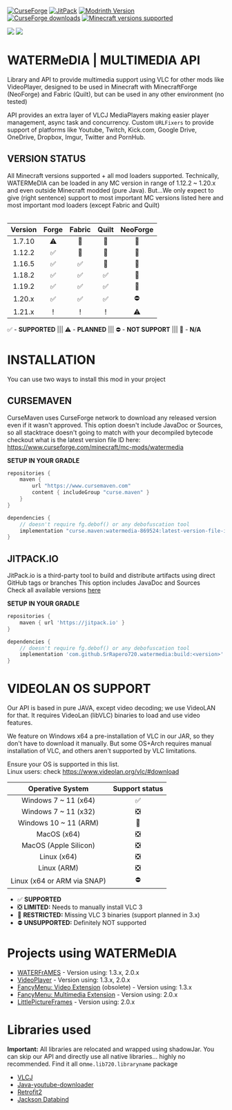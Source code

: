 [![CurseForge](https://img.shields.io/curseforge/v/869524?style=for-the-badge&label=curseforge&labelColor=%232d2d2d&color=%23e04e14&link=https%3A%2F%2Fwww.curseforge.com%2Fminecraft%2Fmc-mods%2Fwatermedia%2Ffiles)](https://www.curseforge.com/minecraft/mc-mods/watermedia/files)
[![JitPack](https://img.shields.io/jitpack/version/com.github.SrRapero720/watermedia?style=for-the-badge&label=JITPACK&color=34495e&link=https%3A%2F%2Fjitpack.io%2F%23SrRapero720%2Fwatermedia)](https://jitpack.io/#SrRapero720/watermedia)
[![Modrinth Version](https://img.shields.io/modrinth/v/watermedia?style=for-the-badge&logo=modrinth&label=MODRINTH&color=%231bd96a)](https://modrinth.com/mod/watermedia)<br>
[![CurseForge downloads](https://cf.way2muchnoise.eu/watermedia.svg?badge_style=for_the_badge)](https://www.curseforge.com/minecraft/mc-mods/watermedia)
[![Minecraft versions supported](https://cf.way2muchnoise.eu/versions/Supports_watermedia_all.svg?badge_style=for_the_badge)](https://www.curseforge.com/minecraft/mc-mods/watermedia/files)

[![](https://dcbadge.vercel.app/api/server/cuYAzzZ)](https://discord.gg/cuYAzzZ)
[![](https://dcbadge.vercel.app/api/server/453QZ749U4)](https://discord.gg/453QZ749U4)

# WATERMeDIA | MULTIMEDIA API
Library and API to provide multimedia support using VLC for other mods like VideoPlayer, 
designed to be used in Minecraft with MinecraftForge (NeoForge) and Fabric (Quilt), 
but can be used in any other environment (no tested)

API provides an extra layer of VLCJ MediaPlayers making easier player management,
async task and concurrency.
Custom ``URLFixers`` to provide support of platforms like Youtube, Twitch,
Kick.com, Google Drive, OneDrive, Dropbox, Imgur, Twitter and PornHub.

## VERSION STATUS
All Minecraft versions supported + all mod loaders supported.
Technically, WATERMeDIA can be loaded in any MC version in range of 1.12.2 ~ 1.20.x and even
outside Minecraft modded (pure Java). 
But...We only expect to give (right sentence) support to most important MC versions 
listed here and most important mod loaders (except Fabric and Quilt)<br><br>

| Version | Forge | Fabric | Quilt | NeoForge |
|:-------:|:-----:|:------:|:-----:|:--------:|
| 1.7.10  |   ⚠   |   🚫   |  🚫   |    🚫    |
| 1.12.2  |   ✅   |   🚫   |  🚫   |    🚫    |
| 1.16.5  |   ✅   |   ✅    |  🚫   |    🚫    |
| 1.18.2  |   ✅   |   ✅    |   ✅   |    🚫    |
| 1.19.2  |   ✅   |   ✅    |   ✅   |    🚫    |
| 1.20.x  |   ✅   |   ✅    |   ✅   |    ⛔     |
| 1.21.x  |   !   |   !    |   !   |    ⚠     |

✅ - **SUPPORTED** ||| ⚠ - **PLANNED** ||| ⛔ - **NOT SUPPORT** ||| 🚫 - **N/A**

# INSTALLATION
You can use two ways to install this mod in your project

## CURSEMAVEN
CurseMaven uses CurseForge network to download 
any released version even if it wasn't approved.
This option doesn't include JavaDoc or Sources, 
so all stacktrace doesn't going to match with your decompiled bytecode
checkout what is the latest version file ID here: https://www.curseforge.com/minecraft/mc-mods/watermedia

**SETUP IN YOUR GRADLE**
```gradle
repositories {
    maven {
        url "https://www.cursemaven.com"
        content { includeGroup "curse.maven" }
    }
}

dependencies {
    // doesn't require fg.debof() or any debofuscation tool
    implementation "curse.maven:watermedia-869524:latest-version-file-id"
}
```

## JITPACK.IO
JitPack.io is a third-party tool to build and distribute artifacts
using direct GitHub tags or branches
This option includes JavaDoc and Sources <br>
Check all available versions [here](https://github.com/SrRapero720/watermedia/tags)

**SETUP IN YOUR GRADLE**
```gradle
repositories {
    maven { url 'https://jitpack.io' }
}

dependencies {
    // doesn't require fg.debof() or any debofuscation tool
    implementation 'com.github.SrRapero720.watermedia:build:<version>'
}
```

# VIDEOLAN OS SUPPORT
Our API is based in pure JAVA, except video decoding; we use VideoLAN for that.
It requires VideoLan (libVLC) binaries to load and use video features.

We feature on Windows x64 a pre-installation of VLC in our JAR, 
so they don't have to download it manually. 
But some OS+Arch requires manual installation of VLC, 
and others aren't supported by VLC limitations.

Ensure your OS is supported in this list.<br>
Linux users: check https://www.videolan.org/vlc/#download

|      Operative System       | Support status |
|:---------------------------:|:--------------:|
|    Windows 7 ~ 11 (x64)     |       ✅        |
|    Windows 7 ~ 11 (x32)     |       ❎        |
|    Windows 10 ~ 11 (ARM)    |       🚫       |
|         MacOS (x64)         |       ❎        |
|    MacOS (Apple Silicon)    |       ❎        |
|         Linux (x64)         |       ❎        |
|         Linux (ARM)         |       ❎        |
| Linux (x64 or ARM via SNAP) |       ⛔        |

- ✅ **SUPPORTED**
- ❎ **LIMITED:** Needs to manually install VLC 3
- 🚫 **RESTRICTED:** Missing VLC 3 binaries (support planned in 3.x)
- ⛔ **UNSUPPORTED:** Definitely NOT supported

# Projects using WATERMeDIA
- [WATERFrAMES](https://www.curseforge.com/minecraft/mc-mods/waterframes) - Version using: 1.3.x, 2.0.x
- [VideoPlayer](https://www.curseforge.com/minecraft/mc-mods/video-player) - Version using: 1.3.x, 2.0.x
- [FancyMenu: Video Extension](https://legacy.curseforge.com/minecraft/mc-mods/fancymenu-video) (obsolete) - Version using: 1.3.x
- [FancyMenu: Multimedia Extension](https://legacy.curseforge.com/minecraft/mc-mods/fancymenu-multimedia) - Version using: 2.0.x
- [LittlePictureFrames](https://www.curseforge.com/minecraft/mc-mods/littleframes) - Version using: 2.0.x

# Libraries used
**Important:** All libraries are relocated and wrapped using shadowJar. You can skip our API and directly use
 all native libraries... highly no recommended. Find it all on``me.lib720.libraryname`` package
- [VLCJ](https://github.com/caprica/vlcj/tree/vlcj-4.x)
- [Java-youtube-downloader](https://github.com/sealedtx/java-youtube-downloader)
- [Retrofit2](https://square.github.io/retrofit/)
- [Jackson Databind](https://github.com/FasterXML/jackson-databind)